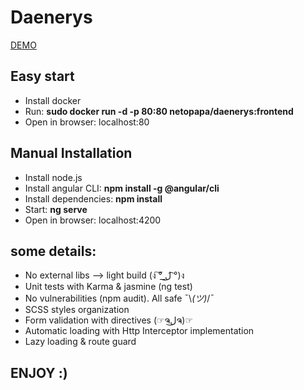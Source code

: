 # Daenerys

[DEMO](https://daenerys-rho.vercel.app)

## Easy start
* Install docker 
* Run: **sudo docker run -d -p 80:80 netopapa/daenerys:frontend**
* Open in browser: localhost:80

## Manual Installation
* Install node.js
* Install angular CLI: **npm install -g @angular/cli**
* Install dependencies: **npm install**
* Start: **ng serve**
* Open in browser: localhost:4200

## some details:
* No external libs --> light build  (ง ͠° ͟ل͜ ͡°)ง
* Unit tests with Karma & jasmine (ng test)
* No vulnerabilities (npm audit). All safe  ¯\\_(ツ)_/¯
* SCSS styles organization
* Form validation with directives (☞ຈل͜ຈ)☞
* Automatic loading with Http Interceptor implementation 
* Lazy loading & route guard 

## ENJOY :)